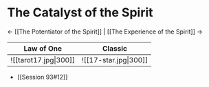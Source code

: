 # The Catalyst of the Spirit
<- [[The Potentiator of the Spirit]] | [[The Experience of the Spirit]] ->


| Law of One            | Classic               |
| --------------------- | --------------------- |
| ![[tarot17.jpg\|300]] | ![[17-star.jpg\|300]] |

- [[Session 93#12]]